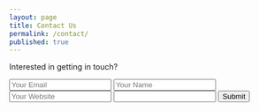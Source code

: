 ```yaml
---
layout: page
title: Contact Us
permalink: /contact/
published: true
---
```


<p>Interested in getting in touch?</p>

<form accept-charset="UTF-8" action="https://formkeep.com/f/5a4f58ae6ffd"
method="POST">
  <input type="email" name="email" placeholder="Your Email">
  <input type="text" name="name" placeholder="Your Name">
  <input type="url" name="url" placeholder="Your Website">
  <input type="textarea" name="message" placeholder"Your Message">
  <input type="hidden" name="utf8" value="✓">
  <button type="submit">Submit</button>
</form>